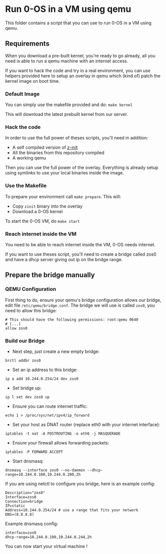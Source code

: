 # Run 0-OS in a VM using qemu

This folder contains a script that you can use to run 0-OS in a VM using qemu.

## Requirements

When you download a pre-built kernel, you're ready to go already, all you need
is able to run a qemu machine with an internet access.

If you want to hack the code and try in a real environment, you can use helpers provided here
to setup an overlay in qemu which (kind of) patch the kernel image on boot time.

### Default Image

You can simply use the makefile provided and do: `make kernel`

This will download the latest prebuilt kernel from our server.

### Hack the code

In order to use the full power of theses scripts, you'll need in addition:
- A self compiled version of [z-init](https://github.com/threefoldtech/zinit/)
- All the binaries from this repository compiled
- A working qemu

Then you can use the full power of the overlay. Everything is already setup using symlinks
to use your local binaries inside the image.

### Use the Makefile

To prepare your environment call `make prepare`. This will:

- Copy `zinit` binary into the overlay
- Download a 0-OS kernel

To start the 0-OS VM, do `make start`

### Reach internet inside the VM

You need to be able to reach internet inside the VM, 0-OS needs internet.

If you want to use theses script, you'll need to create a bridge called zos0 and
have a dhcp server giving out ip on the bridge range.

## Prepare the bridge manually

### QEMU Configuration

First thing to do, ensure your qemu's bridge configuration allows our bridge, edit file `/etc/qemu/bridge.conf`.
The bridge we will use is called `zos0`, you need to allow this bridge:

```
# This should have the following permissions: root:qemu 0640
# [...]
allow zos0
```

### Build our Bridge

- Next step, just create a new empty bridge:
```
brctl addbr zos0
```
- Set an ip address to this bridge:
```
ip a add 10.244.0.254/24 dev zos0
```
- Set bridge up:
```
ip l set dev zos0 up
```
- Ensure you can route internet traffic:
```
echo 1 > /proc/sys/net/ipv4/ip_forward
```
- Set your host as DNAT router (replace eth0 with your internet interface):
```
iptables -t nat -A POSTROUTING -o eth0 -j MASQUERADE
```
- Ensure your firewall allows forwarding packets:
```
iptables -P FORWARD ACCEPT
```
- Start dnsmasq:
```
dnsmasq --interface zos0 --no-daemon --dhcp-range=10.244.0.100,10.244.0.200,2h
```

If you are using netctl to configure you bridge, here is an example config:

```
Description="zos0"
Interface=zos0
Connection=bridge
IP=static
Address=10.244.0.254/24 # use a range that fits your network
DNS=(8.8.8.8)
```

Example dnsmasq config:

```
interface=zos0
dhcp-range=10.244.0.100,10.244.0.244,2h
```

You can now start your virtual machine !

